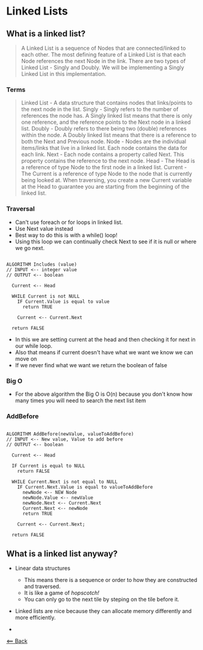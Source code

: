 # Linked Lists

<!-- https://medium.com/basecs/whats-a-linked-list-anyway-part-1-d8b7e6508b9d https://codefellows.github.io/common_curriculum/data_structures_and_algorithms/Code_401/class-05/resources/singly_linked_list.html -->

## What is a linked list?
> A Linked List is a sequence of Nodes that are connected/linked to each other. The most defining feature of a Linked List is that each Node references the next Node in the link.
> There are two types of Linked List - Singly and Doubly. We will be implementing a Singly Linked List in this implementation.

### Terms
> Linked List - A data structure that contains nodes that links/points to the next node in the list.
> Singly - Singly refers to the number of references the node has. A Singly linked list means that there is only one reference, and the reference points to the Next node in a linked list.
> Doubly - Doubly refers to there being two (double) references within the node. A Doubly linked list means that there is a reference to both the Next and Previous node.
> Node - Nodes are the individual items/links that live in a linked list. Each node contains the data for each link.
> Next - Each node contains a property called Next. This property contains the reference to the next node.
> Head - The Head is a reference of type Node to the first node in a linked list.
> Current - The Current is a reference of type Node to the node that is currently being looked at. When traversing, you create a new Current variable at the Head to guarantee you are starting from the beginning of the linked list.

### Traversal
- Can't use foreach or for loops in linked list.
- Use Next value instead
- Best way to do this is with a while() loop!
- Using this loop we can continually check Next to see if it is null or where we go next.

```

ALGORITHM Includes (value)
// INPUT <-- integer value
// OUTPUT <-- boolean

  Current <-- Head

  WHILE Current is not NULL
    IF Current.Value is equal to value
      return TRUE

    Current <-- Current.Next

  return FALSE

```

- In this we are setting current at the head and then checking it for next in our while loop.
- Also that means if current doesn't have what we want we know we can move on
- If we never find what we want we return the boolean of false

### Big O
- For the above algorithm the Big O is O(n) because you don't know how many times you will need to search the next list item


### AddBefore

```

ALGORITHM AddBefore(newValue, valueToAddBefore)
// INPUT <-- New value, Value to add before
// OUTPUT <-- boolean

  Current <-- Head

  IF Current is equal to NULL
    return FALSE

  WHILE Current.Next is not equal to NULL
    IF Current.Next.Value is equal to valueToAddBefore
      newNode <-- NEW Node
      newNode.Value <-- newValue
      newNode.Next <-- Current.Next
      Current.Next <-- newNode
      return TRUE

    Current <-- Current.Next;

  return FALSE

```

## What is a linked list anyway? 
- Linear data structures
  - This means there is a sequence or order to how they are constructed and traversed.
  - It is like a game of *hopscotch!*
  - You can only go to the next tile by steping on the tile before it.

- Linked lists are nice because they can allocate memory differently and more efficiently. 
- 

[<== Back](README.md)